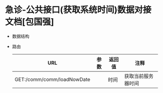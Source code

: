 # 急诊-公共接口(获取系统时间)数据对接文档[包国强]



- 数据结构

- 路由

    | URL                                      | 参数                                      | 返回值        | 注释           |
    | ---------------------------------------- | --------------------------------------- | ---------- | ------------ |    
    | GET:/comm/comm/loadNowDate     ||时间| 获取当前服务器时间 |




